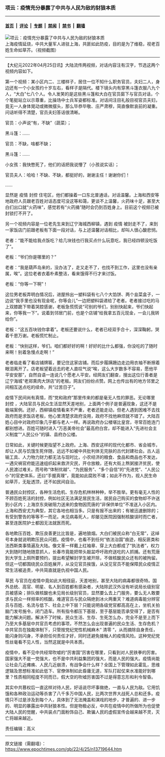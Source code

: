 ### 项云：疫情充分暴露了中共与人民为敌的豺狼本质

---

#### [首页](../../../..?n13719644) &nbsp;|&nbsp; [评论](../../../../../epoch-comment?n13719644) &nbsp;|&nbsp; [专题](../../../../../epoch-special?n13719644) &nbsp;|&nbsp; [禁闻](../../../../../epoch-news?n13719644) &nbsp;|&nbsp; [禁书](../../../../../books?n13719644) &nbsp;|&nbsp; [翻墙](https://github.com/gfw-breaker/nogfw/blob/master/README.md?n13719644)


<div><img alt="项云：疫情充分暴露了中共与人民为敌的豺狼本质" class="attachment-djy_600_400 size-djy_600_400 wp-post-image" src="https://i.epochtimes.com/assets/uploads/2022/04/id13716760-70f3e01df695f5d8f92ded70189d9cd3-.jpeg"/>
<div class="caption">
 上海疫情延烧，中共大量军人进驻上海，共匪如此防疫，目的是为了维稳，视老百姓生命如草芥。（视频截图）
</div></div><hr/><div class="post_content" id="artbody" itemprop="articleBody">
 <!-- article content begin -->
 <p>
  【大纪元2022年04月25日讯】大陆流传两视频，对话内容注有汉字，节选这两个视频内容如下。
 </p>
 <p>
  第一个视频：某小区内二、三楼样子，居住一位不知什么职务官员，夫妇二人，身边还有一个小女孩约十岁左右，看样子是隔代。楼下镜头内有穿黑斗篷衣服八九个人，“大白”七八个人。令人发笑的是这些黑斗篷和大白在官员窗下与官员对话，个个笔挺站立以示尊重，比操场中士兵军姿都标准。对话间注目礼般目视官员夫妇，竟无一人身体晃动或微微摆头，那么毕恭毕敬、庄严肃穆，简直像默哀前的凝重。问话听得不清楚，官员夫妇答话很清晰。
 </p>
 <p>
  官员：小声说“有，不缺”（蔬菜）；
 </p>
 <p>
  黑斗篷：……
 </p>
 <p>
  官员：不缺，啥都不缺；
 </p>
 <p>
  黑斗篷：……
 </p>
 <p>
  小女孩：我快憋死了，他们的话把我说懵了（小孩说实话）；
 </p>
 <p>
  官员夫人：哈哈！不缺、不缺，都挺好的，谢谢主任！谢谢你们！
 </p>
 <p>
  ……
 </p>
 <p>
  显然是
  <ok href="https://www.epochtimes.com/gb/tag/%E7%96%AB%E6%83%85.html">
   疫情
  </ok>
  <ok href="https://www.epochtimes.com/gb/tag/%E5%B0%81%E6%8E%A7.html">
   封控
  </ok>
  住宅区，他们都操着一口东北普通话，对话温馨。上海和西安等地政府人员跟老百姓对话态度可没这等和蔼，更谈不上温馨，火药味十足，甚至大白们出口就“火药味”，感觉若有“火药捅”随时会仍到百姓身上。目前这个视频已被封锁打不开了。
 </p>
 <p>
  另一个视频内容是一位老先生来到辽宁海城西柳镇，遇到
  <ok href="https://www.epochtimes.com/gb/tag/%E7%96%AB%E6%83%85.html">
   疫情
  </ok>
  被封走不了，来到一家饭店门前跟老板有下面一段对话，与上述温馨对话相比，却叫人很心酸悲悯。
 </p>
 <p>
  老者：“能不能给我点饭吃？给几块钱也行我买点什么玩意吃，我已经四顿没吃饭了”。
 </p>
 <p>
  老板：“爷们你是哪里的？”
 </p>
 <p>
  老者：“我是葫芦岛来的，没办法了，走又走不了，也找不到工作，这里也没有亲属，唉”。这位老者衣着朴素整洁，看来饿得不行才来讨饭。
 </p>
 <p>
  老板：“你等一下啊”！
 </p>
 <p>
  这位男老板弄明白情况后，进屋拎出一塑料袋有七八个大馅饼、两个韭菜盒子，一边说“我手里也没有现金呢，你等会儿”一边把塑料袋递给了老者。老者接过吃的马上双膝跪下带着哭腔感谢，老板急慌慌说“可别的爷们，别别快起来，爷们快起来，你等我一下”。说着到邻居门前，也是个店铺“给我拿五百元现金，一会儿我转给你”。
 </p>
 <p>
  老板：“这五百块钱你拿着”。老板还要说什么，老者已经双手合十，深深鞠躬，哭着千恩万谢。老板慌忙制止。
 </p>
 <p>
  老板：“快别这样，爷们。咱们都好好的啊！好好的比什么都强，你没吃的了随时来啊！别着急慢点走啊！”
 </p>
 <p>
  老者临走看了看店铺牌匾，要记住这家店铺。而后步履蹒跚边走边用衣袖不断擦着眼泪离开了。店老板望着远去的老人直叹气说“唉，这么大岁数多不容易，愿他平平安安那”，自然自语一连说几个愿老人平安。经网友们翻查，搜出这位行善者是辽宁海城“老郑熏肉大饼店”的老板。网友们纷纷点赞。网上也传出有的地方邻里之间相互送点吃的续命，共“过苦日子”。
 </p>
 <p>
  疫情下民间尚有真情，而“党和政府”那里传来的都是毫无人性的罪恶。无论哪里
  <ok href="https://www.epochtimes.com/gb/tag/%E5%B0%81%E6%8E%A7.html">
   封控
  </ok>
  ，大陆官员与民众生活显然天差地别，上面两个例子是普遍现象，这还不是极端案例。还好，西柳镇疫情看来不严重，老者还能走动，但老人遇到困难不去找政府而是求饭店老板，他心里清楚求政府没用，政府不找他麻烦就不错了。大陆百姓心目中对政府印象几乎都与老人一样。再说政府办公楼堪比皇宫，寻常百姓连门都别想进。百姓可随时进入“万恶美帝社会”最高府白宫，却不能进入“先进社会主义制度”“人民公仆”的镇、县府办公楼。
 </p>
 <p>
  日常如此，关键时候更指望不上政府。上海、西安这样的现代化都市、省会城市，却让人民与饥饿生死伴随，远远不如被中共批判体无完肤的古代封建社会。古人运输工具、人力物力财力都无法与现时比，小农经济的粮食、食品和商品也不发达，一遇灾祸官府能迅速组织起来救济灾民，开仓放粮，还有大街上熬粥接济贫民，使人民渡过难关。而号称“体制优越”、“为民服务”、“多个自信”的“先进党”、“人民公仆”的官吏体系，还曰“手握真理”，竟能如此腐败不堪；如此不作为，视人民生命如草芥，无耻透顶，还不如民间自治。
 </p>
 <p>
  普通民众封控区，各种生活危机、生存危机林林种种，举不胜举。更有毫无人性的不顾百姓死活的封控，例如社区无法满足居民生活，居民自己购买的食物却不许送到小区内；上海京东突破阻力送来的食物因荒唐的“非保供单位”不准送入小区内。上海和西安尤为典型，其它各地也相当多。只是有报不出来的；有被迅速删除的；有受到警告的等等不一而足。未见病毒死人，却屡见医院因强制核酸误时而亡者，甚至连医院护士都因无法就医而死。
 </p>
 <p>
  各地欺压百姓、欺压良善更比比皆是，遍地狼烟。大白们被民众称“白无常”，这绰号本身就说明欺压民众问题。疫情中，也看不到任何“依法治国”痕迹，相反匪类和法西斯类事情遍及大陆。像文革一样戴上红袖章、穿上大白都成了“执法者”，权力大到随时随地随意抓人，长春市竟能把带头敲盆呼吁政府送吃的人抓捕。还有荒唐到大学生上厕所要预约，提出希望解封学生被开除，不做核酸民众还有的被拘留。但这一切都围绕民众百姓展开，从没见官员挨饿，从没见官员不能保障民众疫情正常生活被追责，中共简直就是仇视中国人民。
 </p>
 <p>
  <ok href="https://www.epochtimes.com/gb/tag/%E8%8D%89%E6%B0%91.html">
   草民
  </ok>
  与官员在疫情中竟如此大相径庭，天差地别，甚至大陆的病毒都很奇特。国外总统、高官、明星、名人到百姓都有感染者，大陆除武汉外没有听说局长级别官员被感染；排队做核酸也未见局长级别官员，显然要么去上门服务，要么无人敢要求与民众一样频率的核酸。难道官员与民众隔绝到冰火两重天？难道病毒能分辨官员与百姓、名流与低下、社会上中下层？只能说明各级党官都高高在上，坐机关拍脑门发号施令，闭门造车。所有指令都压下基层，至于基层能否承受得了，是否有能力解决问题。解决不了时候，民众生活、生存、生死怎么办，完全不是至上而下乃至大多基层中共官员考虑的事项，不然怎么会出现普遍的民众生活、生存危机？中共官员在独裁体制下，只管按党纪党性机械麻木“
  <ok href="https://www.epochtimes.com/gb/tag/%E6%B8%85%E9%9B%B6.html">
   清零
  </ok>
  ”，从而摘除自身责任，能闪身则闪身，不承担任何责任才好，同时还避免接触人的疫情风险。这种党纪党性丝毫看不见人性，当然这就是中共本质。
 </p>
 <p>
  疫情中，看不见中共经常吹嘘的“厉害国”厉害在哪里，只看到对人民铁拳的厉害。国家强大不是一党强大，也不是中共利益集团的强大，而是人民的强大。疫情尚能让社会几近瘫痪、人民几近崩溃，有战争会什么样？全国上下管理如此霍乱，思维逻辑及思想标准如此低下、官僚体制如此昏庸无道，军队打起仗来水准能好到哪里？性质相同程度不同而已，假大空的吹嘘厉害国不过是得意忘形和利令智昏。
 </p>
 <p>
  其实中共篡权后一直这样对待人民，好话说尽坏事做绝，一直与人民为敌。它用饥饿和各种政治运动等杀害了八千多万中国人民，比两次世界大战死人总和还多。疫情只不过是涉及到每个人，具体到了无法掩盖和演戏的地步，才普遍的、进一步的、明显的暴露出中共豺狼本性。但是物极必反，中共在疫情中的所做所为也促使大陆人民的觉醒，中共装点门面粉饰自己、欺骗人民的虚假宣传会越来越不灵，灭亡将越来越近。
 </p>
 <p>
  责任编辑：高义
 </p>
 <!-- article content end -->
 <div id="below_article_ad">
 </div>
</div>


---

原文链接（需翻墙）：https://www.epochtimes.com/gb/22/4/25/n13719644.htm